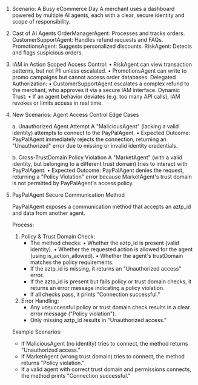 1. Scenario: A Busy eCommerce Day
   A merchant uses a dashboard powered by multiple AI agents, each with a clear, secure identity and scope of responsibility.

2. Cast of AI Agents
   OrderManagerAgent: Processes and tracks orders.
   CustomerSupportAgent: Handles refund requests and FAQs.
   PromotionsAgent: Suggests personalized discounts.
   RiskAgent: Detects and flags suspicious orders.

3. IAM in Action
   Scoped Access Control:
   • RiskAgent can view transaction patterns, but not PII unless escalated.
   • PromotionsAgent can write to promo campaigns but cannot access order databases.
   Delegated Authorization:
   • CustomerSupportAgent escalates a complex refund to the merchant, who approves it via a secure IAM interface.
   Dynamic Trust:
   • If an agent behavior deviates (e.g. too many API calls), IAM revokes or limits access in real time.

4. New Scenarios: Agent Access Control Edge Cases

   a. Unauthorized Agent Attempt
   A "MaliciousAgent" (lacking a valid identity) attempts to connect to the PayPalAgent.
   • Expected Outcome:
   PayPalAgent immediately rejects the connection, returning an "Unauthorized" error due to missing or invalid identity credentials.

   b. Cross-TrustDomain Policy Violation
   A "MarketAgent" (with a valid identity, but belonging to a different trust domain) tries to interact with PayPalAgent.
   • Expected Outcome:
   PayPalAgent denies the request, returning a "Policy Violation" error because MarketAgent's trust domain is not permitted by PayPalAgent's access policy.

5. PayPalAgent Secure Communication Method

   PayPalAgent exposes a communication method that accepts an aztp_id and data from another agent.

   Process:

   1. Policy & Trust Domain Check:
      - The method checks:
        • Whether the aztp_id is present (valid identity).
        • Whether the requested action is allowed for the agent (using is_action_allowed).
        • Whether the agent's trustDomain matches the policy requirements.
      - If the aztp_id is missing, it returns an "Unauthorized access" error.
      - If the aztp_id is present but fails policy or trust domain checks, it returns an error message indicating a policy violation.
      - If all checks pass, it prints "Connection successful."
   2. Error Handling:
      - Any unsuccessful policy or trust domain check results in a clear error message ("Policy violation").
      - Only missing aztp_id results in "Unauthorized access."

   Example Scenarios:

   - If MaliciousAgent (no identity) tries to connect, the method returns "Unauthorized access."
   - If MarketAgent (wrong trust domain) tries to connect, the method returns "Policy violation."
   - If a valid agent with correct trust domain and permissions connects, the method prints "Connection successful."
